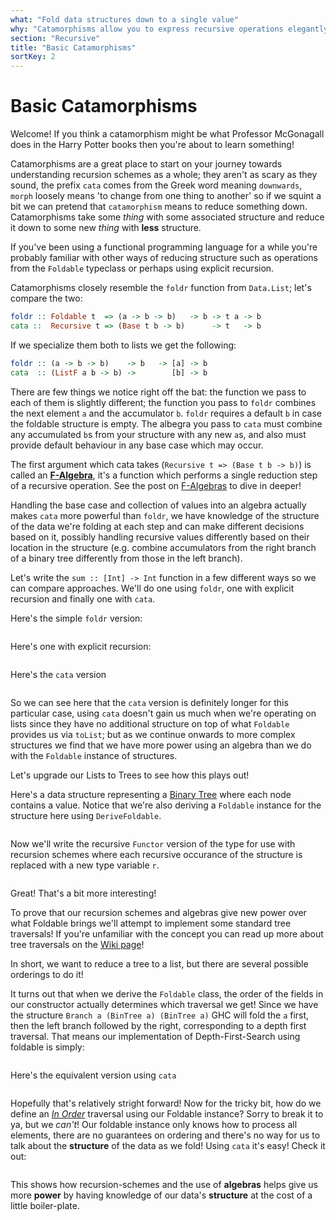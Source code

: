 ```yaml
---
what: "Fold data structures down to a single value"
why: "Catamorphisms allow you to express recursive operations elegantly"
section: "Recursive"
title: "Basic Catamorphisms"
sortKey: 2
---
```


# Basic Catamorphisms

Welcome! If you think a catamorphism might be what Professor McGonagall does in
the Harry Potter books then you're about to learn something! 

Catamorphisms are a great place to start on your journey towards understanding
recursion schemes as a whole; they aren't as scary as they sound, the prefix
`cata` comes from the Greek word meaning `downwards`, `morph` loosely means 'to
change from one thing to another' so if we squint a bit we can pretend that
`catamorphism` means to reduce something down. Catamorphisms take some _thing_
with some associated structure and reduce it down to some new _thing_ with **less**
structure.

If you've been using a functional programming language for a while you're
probably familiar with other ways of reducing structure such as operations from
the `Foldable` typeclass or perhaps using explicit recursion.

Catamorphisms closely resemble the `foldr` function from `Data.List`; let's
compare the two:

```haskell
foldr :: Foldable t  => (a -> b -> b)   -> b -> t a -> b
cata ::  Recursive t => (Base t b -> b)      -> t   -> b
```

If we specialize them both to lists we get the following:

```haskell
foldr :: (a -> b -> b)    -> b   -> [a] -> b
cata  :: (ListF a b -> b) ->        [b] -> b
```

There are few things we notice right off the bat: the function we pass to each
of them is slightly different; the function you pass to `foldr` combines the
next element `a` and the accumulator `b`. `foldr` requires a default `b` in
case the foldable structure is empty. The albegra you pass to `cata` must
combine any accumulated `b`s from your structure with any new `a`s, and also must
provide default behaviour in any base case which may occur.

The first argument which cata takes (`Recursive t => (Base t b -> b)`) is
called an [**F-Algebra**](/articles/recursive/f-algebras), it's a function which performs a single reduction step
of a recursive operation. See the post on [F-Algebras](/articles/recursive/f-algebras)
to dive in deeper!

Handling the base case and collection of values into an algebra actually makes
`cata` more powerful than `foldr`, we have knowledge of the structure of the
data we're folding at each step and can make different decisions based on it,
possibly handling recursive values differently based on their location in the
structure (e.g. combine accumulators from the right branch of a binary tree
differently from those in the left branch).

Let's write the `sum :: [Int] -> Int` function in a few different ways so we
can compare approaches. We'll do one using `foldr`, one with explicit recursion
and finally one with `cata`. 

Here's the simple `foldr` version:

```{.haskell include=articles/src/Examples/Recursive/Cata.hs snippet=sumFoldr}
```

Here's one with explicit recursion:

```{.haskell include=articles/src/Examples/Recursive/Cata.hs snippet=sumRecursive}
```

Here's the `cata` version

```{.haskell include=articles/src/Examples/Recursive/Cata.hs snippet=sumCata}
```

So we can see here that the `cata` version is definitely longer for this
particular case, using `cata` doesn't gain us much when we're operating on
lists since they have no additional structure on top of what `Foldable`
provides us via `toList`; but as we continue onwards to more complex structures
we find that we have more power using an algebra than we do with the `Foldable`
instance of structures.

Let's upgrade our Lists to Trees to see how this plays out!

Here's a data structure representing a [Binary
Tree](https://en.wikipedia.org/wiki/Binary_tree) where each node contains a
value. Notice that we're also deriving a `Foldable` instance for the structure
here using `DeriveFoldable`.

```{.haskell include=articles/src/Data/BinaryTreeF.hs snippet=BinTree}
```

Now we'll write the recursive `Functor` version of the type for use with
recursion schemes where each recursive occurance of the structure is replaced
with a new type variable `r`. 

```{.haskell include=articles/src/Data/BinaryTreeF.hs snippet=BinTreeF}
```

Great! That's a bit more interesting!

To prove that our recursion schemes and algebras give new power over what
Foldable brings we'll attempt to implement some standard tree traversals! If
you're unfamiliar with the concept you can read up more about tree traversals
on the [Wiki
page](https://en.wikipedia.org/wiki/Tree_traversal#In-order_(LNR))!

In short, we want to reduce a tree to a list, but there are several possible
orderings to do it!

It turns out that when we derive the `Foldable` class, the order of the fields
in our constructor actually determines which traversal we get! Since we have
the structure `Branch a (BinTree a) (BinTree a)` GHC will fold the `a` first,
then the left branch followed by the right, corresponding to a depth first
traversal. That means our implementation of Depth-First-Search using foldable
is simply:

```{.haskell include=articles/src/Examples/Recursive/Cata.hs snippet=depthFirstFoldable}
```

Here's the equivalent version using `cata`

```{.haskell include=articles/src/Examples/Recursive/Cata.hs snippet=depthFirstCata}
```

Hopefully that's relatively stright forward! Now for the tricky bit, how do we
define an [*In
Order*](https://en.wikipedia.org/wiki/Tree_traversal#In-order_(LNR)) traversal
using our Foldable instance? Sorry to break it to ya, but we *can't*! Our
foldable instance only knows how to process all elements, there are no
guarantees on ordering and there's no way for us to talk about the **structure**
of the data as we fold! Using `cata` it's easy! Check it out:

```{.haskell include=articles/src/Examples/Recursive/Cata.hs snippet=inOrderCata}
```

This shows how recursion-schemes and the use of **algebras** helps give
us more **power** by having knowledge of our data's **structure** at the cost of a
little boiler-plate.

